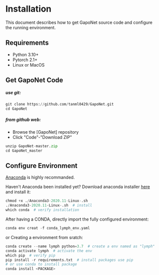 # Installation

This document describes how to get GapoNet source code and configure the running environment.

## Requirements
+ Python 3.10+
+ Pytorch 2.1+
+ Linux or MacOS

## Get GapoNet Code

##### use git:
```python
git clone https://github.com/tanml0429/GapoNet.git
cd GapoNet
```
##### from github web:
+ Browse the [GapoNet] repository
+ Click "Code"-"Download ZIP"
```python
unzip GapoNet-master.zip
cd GapoNet_master
```


## Configure Environment
[Anaconda](https://www.anaconda.com) is highly recommanded.

Haven't Anaconda been installed yet? Download anaconda installer [here](https://www.anaconda.com/products/individual#Downloads) and install it:
```python
chmod +x ./Anaconda3-2020.11-Linux-.sh
./Anaconda3-2020.11-Linux-.sh  # install
which conda  # verify installation
```

After having a CONDA, directly import the fully configured environment:
```python
conda env creat -f conda_lymph_env.yaml
```

or Creating a environment from sratch:
```python
conda create --name lymph python=3.7  # create a env named as "lymph"
conda activate lymph  # activate the env
which pip  # verify pip 
pip install -r requirements.txt  # install packages use pip
# or use conda to install package
conda install <PACKAGE>
```